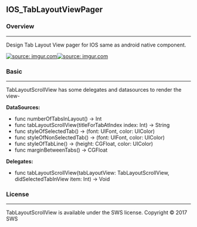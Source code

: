 ## IOS_TabLayoutViewPager

### Overview
____________________________________________________________________________________________
Design Tab Layout View pager for IOS same as android native component.

<a href="http://imgur.com/pM4MzNv"><img src="http://i.imgur.com/pM4MzNv.png?1" title="source: imgur.com" /></a><a href="http://imgur.com/RS5D0xX"><img src="http://i.imgur.com/RS5D0xX.png" title="source: imgur.com" /></a>

### Basic
____________________________________________________________________________________________

TabLayoutScrollView has some delegates and datasources to render the view-

**DataSources:**
- func numberOfTabsInLayout() -> Int
- func tabLayoutScrollView(titleForTabAtIndex index: Int) -> String
- func styleOfSelectedTab() -> (font: UIFont, color: UIColor)
- func styleOfNonSelectedTab() -> (font: UIFont, color: UIColor)
- func styleOfTabLine() -> (height: CGFloat, color: UIColor)
- func marginBetweenTabs() -> CGFloat

    
**Delegates:**
- func tabLayoutScrollView(tabLayoutView: TabLayoutScrollView, didSelectedTabInView item: Int) -> Void

    
    
### License
____________________________________________________________________________________________
TabLayoutScrollView is available under the SWS license.
Copyright © 2017 SWS
